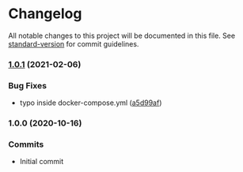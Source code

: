 # Changelog

All notable changes to this project will be documented in this file. See [standard-version](https://github.com/conventional-changelog/standard-version) for commit guidelines.

### [1.0.1](https://github.com/ArmandPhilippot/wordpress-docker/compare/v1.0.0...v1.0.1) (2021-02-06)

### Bug Fixes

- typo inside docker-compose.yml ([a5d99af](https://github.com/ArmandPhilippot/wordpress-docker/commit/a5d99af02fc42b4b278ed372933e77d8178a9fe7))

### 1.0.0 (2020-10-16)

### Commits

- Initial commit
